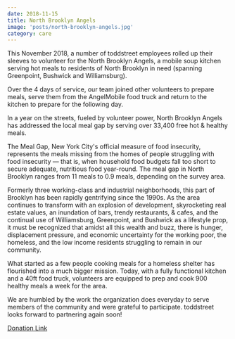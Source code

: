 ```yaml
---
date: 2018-11-15
title: North Brooklyn Angels
image: 'posts/north-brooklyn-angels.jpg'
category: care
---
```


This November 2018, a number of toddstreet employees rolled up their sleeves to volunteer for the North Brooklyn Angels, a mobile soup kitchen serving hot meals to residents of North Brooklyn in need (spanning Greenpoint, Bushwick and Williamsburg).

Over the 4 days of service, our team joined other volunteers to prepare meals, serve them from the AngelMobile food truck and return to the kitchen to prepare for the following day.

In a year on the streets, fueled by volunteer power, North Brooklyn Angels has addressed the local meal gap by serving over 33,400 free hot & healthy meals.

The Meal Gap, New York City's official measure of food insecurity, represents the meals missing from the homes of people struggling with food insecurity — that is, when household food budgets fall too short to secure adequate, nutritious food year-round. The meal gap in North Brooklyn ranges from 11 meals to 0.9 meals, depending on the survey area.

Formerly three working-class and industrial neighborhoods, this part of Brooklyn has been rapidly gentrifying since the 1990s. As the area continues to transform with an explosion of development, skyrocketing real estate values, an inundation of bars, trendy restaurants, & cafes, and the continual use of Williamsburg, Greenpoint, and Bushwick as a lifestyle prop, it must be recognized that amidst all this wealth and buzz, there is hunger, displacement pressure, and economic uncertainty for the working poor, the homeless, and the low income residents struggling to remain in our community.

What started as a few people cooking meals for a homeless shelter has flourished into a much bigger mission. Today, with a fully functional kitchen and a 40ft food truck, volunteers are equipped to prep and cook 900 healthy meals a week for the area.

We are humbled by the work the organization does everyday to serve members of the community and were grateful to participate. toddstreet looks forward to partnering again soon!

[Donation Link](https://northbrooklynangels.nationbuilder.com/donate)

